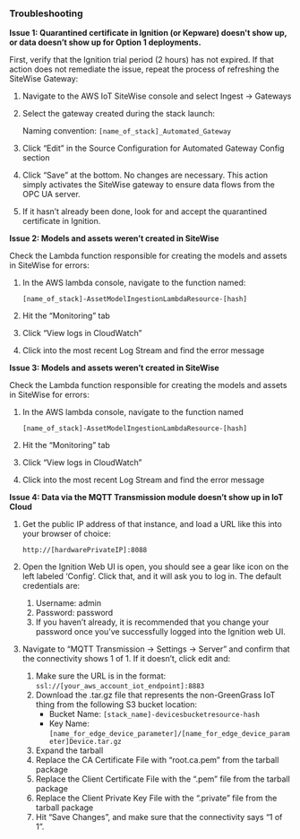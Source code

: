### Troubleshooting

**Issue 1: Quarantined certificate in Ignition (or Kepware) doesn't show up, or data doesn’t show up for Option 1 deployments.**

First, verify that the Ignition trial period (2 hours) has not expired. If that action does not remediate the issue, repeat the process of refreshing the SiteWise Gateway:

1. Navigate to the AWS IoT SiteWise console and select Ingest -> Gateways 
2. Select the gateway created during the stack launch:
    
    Naming convention: `[name_of_stack]_Automated_Gateway`
3. Click “Edit” in the Source Configuration for Automated Gateway Config section
4. Click “Save” at the bottom. No changes are necessary. This action simply activates the SiteWise gateway to ensure data flows from the OPC UA server. 
5. If it hasn’t already been done, look for and accept the quarantined certificate in Ignition.

**Issue 2: Models and assets weren’t created in SiteWise**

Check the Lambda function responsible for creating the models and assets in SiteWise for errors:

1. In the AWS lambda console, navigate to the function named:

    `[name_of_stack]-AssetModelIngestionLambdaResource-[hash]`

2. Hit the “Monitoring” tab
3. Click “View logs in CloudWatch”
4. Click into the most recent Log Stream and find the error message

**Issue 3: Models and assets weren’t created in SiteWise**

Check the Lambda function responsible for creating the models and assets in SiteWise for errors:

1. In the AWS lambda console, navigate to the function named 
 
    `[name_of_stack]-AssetModelIngestionLambdaResource-[hash]`

2. Hit the “Monitoring” tab
3. Click “View logs in CloudWatch”
4. Click into the most recent Log Stream and find the error message

**Issue 4: Data via the MQTT Transmission module doesn’t show up in IoT Cloud**

1. Get the public IP address of that instance, and load a URL like this into your browser of choice:

    `http://[hardwarePrivateIP]:8088`

2. Open the Ignition Web UI is open, you should see a gear like icon on the left labeled ‘Config’. Click that, and it will ask you to log in. The default credentials are: 
    1. Username: admin
    2. Password: password
    3. If you haven’t already, it is recommended that you change your password once you’ve successfully logged into the Ignition web UI.
3. Navigate to “MQTT Transmission -> Settings -> Server” and confirm that the connectivity shows 1 of 1. If it doesn’t, click edit and:
    1. Make sure the URL is in the format: `ssl://[your_aws_account_iot_endpoint]:8883`
    2. Download the .tar.gz file that represents the non-GreenGrass IoT thing from the following S3 bucket location:
        * Bucket Name: `[stack_name]-devicesbucketresource-hash`
        * Key Name: `[name_for_edge_device_parameter]/[name_for_edge_device_parameter]Device.tar.gz`
    3. Expand the tarball
    4. Replace the CA Certificate File with “root.ca.pem” from the tarball package
    5. Replace the Client Certificate File with the “.pem” file from the tarball package
    6. Replace the Client Private Key File with the “.private” file from the tarball package
    7. Hit “Save Changes”, and make sure that the connectivity says “1 of 1”.
